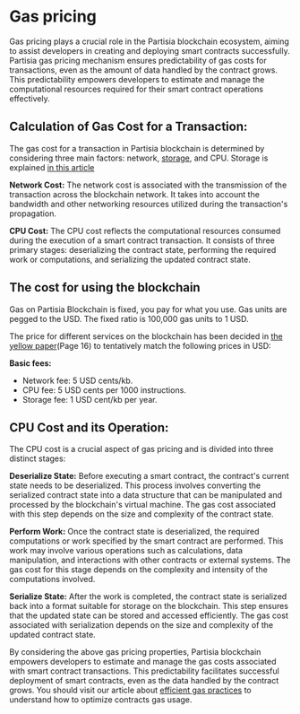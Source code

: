 # Gas pricing 

Gas pricing plays a crucial role in the Partisia blockchain ecosystem, aiming to assist developers in creating and deploying smart contracts successfully. Partisia gas pricing mechanism ensures predictability of gas costs for transactions, even as the amount of data handled by the contract grows. This predictability empowers developers to estimate and manage the computational resources required for their smart contract operations effectively.

## Calculation of Gas Cost for a Transaction:
The gas cost for a transaction in Partisia blockchain is determined by considering three main factors: network, [storage](storage-gas-price.md), and CPU. Storage is explained [in this article](storage-gas-price.md)

**Network Cost:** The network cost is associated with the transmission of the transaction across the blockchain network. It takes into account the bandwidth and other networking resources utilized during the transaction's propagation.

**CPU Cost:** The CPU cost reflects the computational resources consumed during the execution of a smart contract transaction. It consists of three primary stages: deserializing the contract state, performing the required work or computations, and serializing the updated contract state.

## The cost for using the blockchain

Gas on Partisia Blockchain is fixed, you pay for what you use. Gas units are pegged to the USD. The fixed ratio is 100,000 gas units to 1 USD.

The price for different services on the blockchain has been decided in [the yellow paper](https://drive.google.com/file/d/1OX7ljrLY4IgEA1O3t3fKNH1qSO60_Qbw/view)(Page 16) to tentatively match the following prices in USD:

**Basic fees:**

- Network fee: 5 USD cents/kb.
- CPU fee: 5 USD cents per 1000 instructions.
- Storage fee: 1 USD cent/kb per year.

## CPU Cost and its Operation:
The CPU cost is a crucial aspect of gas pricing and is divided into three distinct stages:

**Deserialize State:** Before executing a smart contract, the contract's current state needs to be deserialized. This process involves converting the serialized contract state into a data structure that can be manipulated and processed by the blockchain's virtual machine. The gas cost associated with this step depends on the size and complexity of the contract state.

**Perform Work:** Once the contract state is deserialized, the required computations or work specified by the smart contract are performed. This work may involve various operations such as calculations, data manipulation, and interactions with other contracts or external systems. The gas cost for this stage depends on the complexity and intensity of the computations involved.

**Serialize State:** After the work is completed, the contract state is serialized back into a format suitable for storage on the blockchain. This step ensures that the updated state can be stored and accessed efficiently. The gas cost associated with serialization depends on the size and complexity of the updated contract state.


By considering the above gas pricing properties, Partisia blockchain empowers developers to estimate and manage the gas costs associated with smart contract transactions. This predictability facilitates successful deployment of smart contracts, even as the data handled by the contract grows. You should visit our article about [efficient gas practices](efficient-gas-practices.md) to understand how to optimize contracts gas usage. 